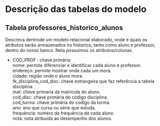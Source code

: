 # Descrição das tabelas do modelo
<h2> Tabela professores_historico_alunos </h2>
Descreva dentrode um modelo relacional elaborado, onde e quais os atributos serão armazenados no historico, tanto como aluno e professor, dentro do nosso banco. Nela possuimos os atributos/colunas. 
<ul><li>
    COD_PROF : chave primária.</br>
    nome: permite diferenciar e identificar cada aluno e professor.</br>
    endereço: permite mostrar onde cada um mora.</br>
    cidade: região onde o aluno mora.</br>
    fk_disciplina_cod_disc: chave estrangeira que faz referência a tabela disciplina.</br>
    mat: chave primaria da matricula do aluno.</br>
    cod_disc: chave primária do código disciplina.</br>
    cod_turma: chave primária do codigo da turma.</br>
    ano: ano que cursa ou série que estuda.</br>
    frequência: numero da frequência de cada aluno.</br>
    nota: nota atribuida ao desempenho dos alunos.</br>
    </li></ul>
